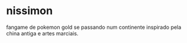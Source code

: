 # nissimon

fangame de pokemon gold se passando num continente inspirado pela china antiga e artes marciais.
